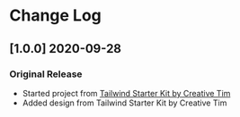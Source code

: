 # Change Log

## [1.0.0] 2020-09-28
### Original Release
- Started project from [Tailwind Starter Kit by Creative Tim](https://www.creative-tim.com/learning-lab/tailwind-starter-kit/presentation?ref=tws-changelog)
- Added design from Tailwind Starter Kit by Creative Tim
